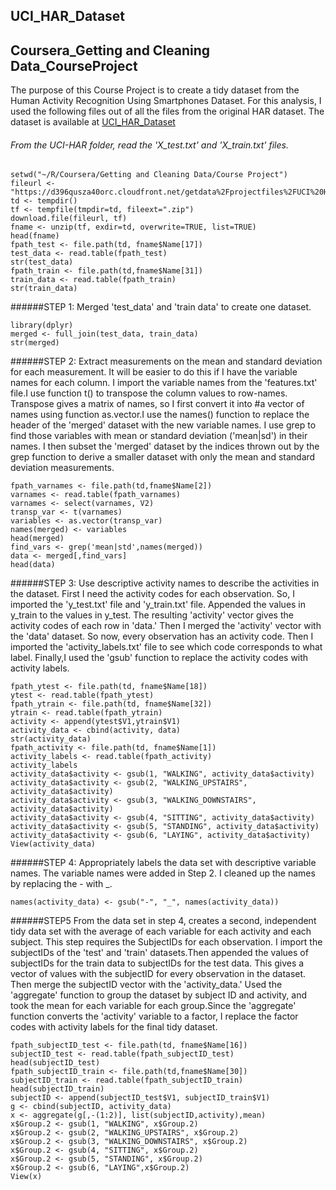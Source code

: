 ## UCI_HAR_Dataset
## Coursera_Getting and Cleaning Data_CourseProject
The purpose of this Course Project is to create a tidy dataset from the Human Activity Recognition Using Smartphones Dataset. For this analysis, I used the following files out of all the files from the original HAR dataset. 
The dataset is available at [UCI_HAR_Dataset](https://archive.ics.uci.edu/ml/datasets/Human+Activity+Recognition+Using+Smartphones)
###### From the UCI-HAR folder, read the 'X_test.txt' and 'X_train.txt' files. 
```
setwd("~/R/Coursera/Getting and Cleaning Data/Course Project")
fileurl <- "https://d396qusza40orc.cloudfront.net/getdata%2Fprojectfiles%2FUCI%20HAR%20Dataset.zip"
td <- tempdir()
tf <- tempfile(tmpdir=td, fileext=".zip") 
download.file(fileurl, tf)
fname <- unzip(tf, exdir=td, overwrite=TRUE, list=TRUE)
head(fname)
fpath_test <- file.path(td, fname$Name[17])
test_data <- read.table(fpath_test)
str(test_data)
fpath_train <- file.path(td,fname$Name[31])
train_data <- read.table(fpath_train)
str(train_data)
```
######STEP 1: Merged 'test_data' and 'train data' to create one dataset.
```
library(dplyr)
merged <- full_join(test_data, train_data)
str(merged)
```
######STEP 2: Extract measurements on the mean and standard deviation for each measurement. 
It will be easier to do this if I have the variable names for each column. I import the variable names from the 'features.txt' file.I use function t() to transpose the column values to row-names. Transpose gives a matrix of names, so I first convert it into #a vector of names using function as.vector.I use the names() function to replace the header of the 'merged' dataset with the new variable names. I use grep to find those variables with mean or standard deviation ('mean|sd') in their names.  I then subset the 'merged' dataset by the indices thrown out by the grep function to derive a smaller dataset with only the mean and standard deviation measurements.
```
fpath_varnames <- file.path(td,fname$Name[2])
varnames <- read.table(fpath_varnames)
varnames <- select(varnames, V2)
transp_var <- t(varnames)
variables <- as.vector(transp_var)
names(merged) <- variables
head(merged)
find_vars <- grep('mean|std',names(merged))
data <- merged[,find_vars]
head(data)
```
######STEP 3: Use descriptive activity names to describe the activities in the dataset.
First I need the activity codes for each observation. So, I imported the 'y_test.txt' file and 'y_train.txt' file. Appended the values in y_train to the values in y_test. The resulting 'activity' vector gives the activity codes of each row in 'data.' Then I merged the 'activity' vector with the 'data' dataset. So now, every observation has an activity code. Then I imported the 'activity_labels.txt' file to see which code corresponds to what label. Finally,I used the 'gsub' function to replace the activity codes with activity labels. 
 ```
fpath_ytest <- file.path(td, fname$Name[18])
ytest <- read.table(fpath_ytest)
fpath_ytrain <- file.path(td, fname$Name[32])
ytrain <- read.table(fpath_ytrain)
activity <- append(ytest$V1,ytrain$V1)
activity_data <- cbind(activity, data)
str(activity_data)
fpath_activity <- file.path(td, fname$Name[1])
activity_labels <- read.table(fpath_activity)
activity_labels
activity_data$activity <- gsub(1, "WALKING", activity_data$activity)
activity_data$activity <- gsub(2, "WALKING_UPSTAIRS", activity_data$activity)
activity_data$activity <- gsub(3, "WALKING_DOWNSTAIRS", activity_data$activity)
activity_data$activity <- gsub(4, "SITTING", activity_data$activity)
activity_data$activity <- gsub(5, "STANDING", activity_data$activity)
activity_data$activity <- gsub(6, "LAYING", activity_data$activity)
View(activity_data)
```
######STEP 4: Appropriately labels the data set with descriptive variable names.
The variable names were added in Step 2. I cleaned up the names by replacing the - with _.
```
names(activity_data) <- gsub("-", "_", names(activity_data))
```
######STEP5 From the data set in step 4, creates a second, independent tidy data set with the average of each variable for each activity and each subject.
This step requires the SubjectIDs for each observation. I import the subjectIDs of the 'test' and 'train' datasets.Then appended the values of subjectIDs for the train data to subjectIDs for the test data. This gives a vector of values with the subjectID for every observation in the dataset. Then merge the subjectID vector with the 'activity_data.' Used the 'aggregate' function to group the dataset by subject ID and activity, and took the mean for each variable for each group.Since the 'aggregate' function converts the 'activity' variable to a factor, I replace the factor codes with activity labels for the final tidy dataset.
```
fpath_subjectID_test <- file.path(td, fname$Name[16])
subjectID_test <- read.table(fpath_subjectID_test)
head(subjectID_test)
fpath_subjectID_train <- file.path(td,fname$Name[30])
subjectID_train <- read.table(fpath_subjectID_train)
head(subjectID_train)
subjectID <- append(subjectID_test$V1, subjectID_train$V1)
g <- cbind(subjectID, activity_data)
x <- aggregate(g[,-(1:2)], list(subjectID,activity),mean)
x$Group.2 <- gsub(1, "WALKING", x$Group.2)
x$Group.2 <- gsub(2, "WALKING_UPSTAIRS", x$Group.2)
x$Group.2 <- gsub(3, "WALKING_DOWNSTAIRS", x$Group.2)
x$Group.2 <- gsub(4, "SITTING", x$Group.2)
x$Group.2 <- gsub(5, "STANDING", x$Group.2)
x$Group.2 <- gsub(6, "LAYING",x$Group.2)
View(x)
```







